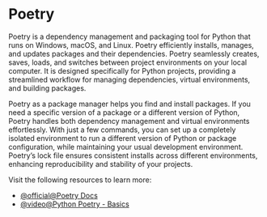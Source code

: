# Poetry

Poetry is a dependency management and packaging tool for Python that runs on Windows, macOS, and Linux. Poetry efficiently installs, manages, and updates packages and their dependencies. Poetry seamlessly creates, saves, loads, and switches between project environments on your local computer. It is designed specifically for Python projects, providing a streamlined workflow for managing dependencies, virtual environments, and building packages.

Poetry as a package manager helps you find and install packages. If you need a specific version of a package or a different version of Python, Poetry handles both dependency management and virtual environments effortlessly. With just a few commands, you can set up a completely isolated environment to run a different version of Python or package configuration, while maintaining your usual development environment. Poetry’s lock file ensures consistent installs across different environments, enhancing reproducibility and stability of your projects.

Visit the following resources to learn more:

- [@official@Poetry Docs](https://python-poetry.org/docs/)
- [@video@Python Poetry - Basics](https://www.youtube.com/watch?v=Ji2XDxmXSOM)
